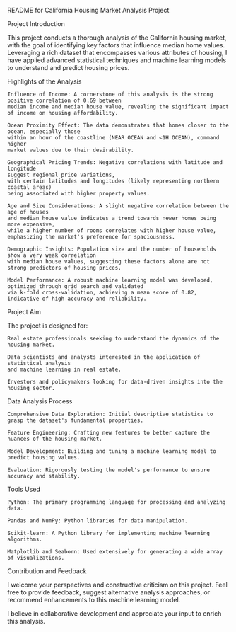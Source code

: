README for California Housing Market Analysis Project

Project Introduction

This project conducts a thorough analysis of the California housing market, with the goal of identifying key factors that influence median home values. Leveraging a rich dataset that encompasses various attributes of housing, I have applied advanced statistical techniques and machine learning models to understand and predict housing prices.

Highlights of the Analysis

    Influence of Income: A cornerstone of this analysis is the strong positive correlation of 0.69 between 
    median income and median house value, revealing the significant impact of income on housing affordability.

    Ocean Proximity Effect: The data demonstrates that homes closer to the ocean, especially those 
    within an hour of the coastline (NEAR OCEAN and <1H OCEAN), command higher 
    market values due to their desirability.

    Geographical Pricing Trends: Negative correlations with latitude and longitude 
    suggest regional price variations, 
    with certain latitudes and longitudes (likely representing northern coastal areas) 
    being associated with higher property values.

    Age and Size Considerations: A slight negative correlation between the age of houses 
    and median house value indicates a trend towards newer homes being more expensive, 
    while a higher number of rooms correlates with higher house value, 
    emphasizing the market's preference for spaciousness.

    Demographic Insights: Population size and the number of households show a very weak correlation 
    with median house values, suggesting these factors alone are not strong predictors of housing prices.

    Model Performance: A robust machine learning model was developed, optimized through grid search and validated 
    via k-fold cross-validation, achieving a mean score of 0.82, indicative of high accuracy and reliability.

Project Aim

The project is designed for:

    Real estate professionals seeking to understand the dynamics of the housing market.

    Data scientists and analysts interested in the application of statistical analysis 
    and machine learning in real estate.

    Investors and policymakers looking for data-driven insights into the housing sector.

Data Analysis Process

    Comprehensive Data Exploration: Initial descriptive statistics to grasp the dataset's fundamental properties.

    Feature Engineering: Crafting new features to better capture the nuances of the housing market.

    Model Development: Building and tuning a machine learning model to predict housing values.

    Evaluation: Rigorously testing the model's performance to ensure accuracy and stability.

Tools Used

    Python: The primary programming language for processing and analyzing data.

    Pandas and NumPy: Python libraries for data manipulation.

    Scikit-learn: A Python library for implementing machine learning algorithms.

    Matplotlib and Seaborn: Used extensively for generating a wide array of visualizations.

Contribution and Feedback

I welcome your perspectives and constructive criticism on this project. Feel free to provide feedback, suggest alternative analysis approaches, or recommend enhancements to this machine learning model.

I believe in collaborative development and appreciate your input to enrich this analysis.
